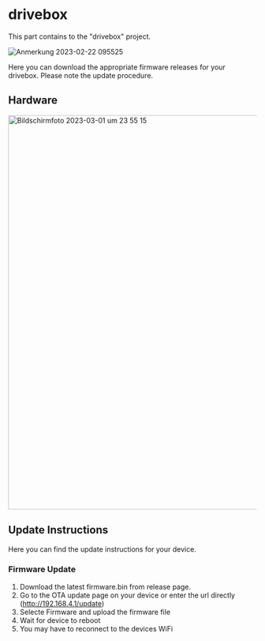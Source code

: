 # drivebox
This part contains to the "drivebox" project.

![Anmerkung 2023-02-22 095525](https://user-images.githubusercontent.com/67681325/220570950-3587cb48-8369-40d0-997e-3001696b779d.png)

Here you can download the appropriate firmware releases for your drivebox. Please note the update procedure.

## Hardware
<img width="798" alt="Bildschirm­foto 2023-03-01 um 23 55 15" src="https://user-images.githubusercontent.com/67681325/222285037-1328005e-6f1a-4541-a973-bf0a6c903d93.png">

## Update Instructions
Here you can find the update instructions for your device.

### Firmware Update
1. Download the latest firmware.bin from release page.
2. Go to the OTA update page on your device or enter the url directly (http://192.168.4.1/update)
3. Selecte Firmware and upload the firmware file
4. Wait for device to reboot
5. You may have to reconnect to the devices WiFi
